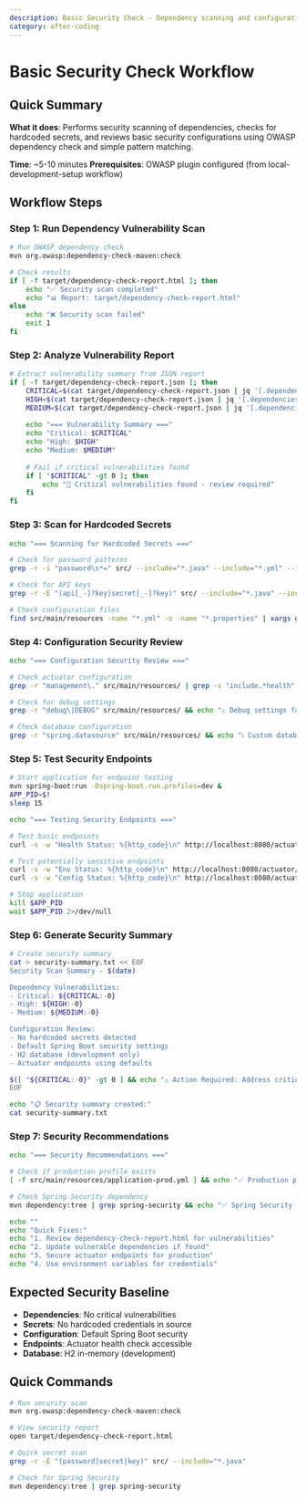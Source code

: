 ```yaml
---
description: Basic Security Check - Dependency scanning and configuration review
category: after-coding
---
```


# Basic Security Check Workflow

## Quick Summary
**What it does**: Performs security scanning of dependencies, checks for hardcoded secrets, and reviews basic security configurations using OWASP dependency check and simple pattern matching.

**Time**: ~5-10 minutes
**Prerequisites**: OWASP plugin configured (from local-development-setup workflow)

## Workflow Steps

### Step 1: Run Dependency Vulnerability Scan
```bash
# Run OWASP dependency check
mvn org.owasp:dependency-check-maven:check

# Check results
if [ -f target/dependency-check-report.html ]; then
    echo "✅ Security scan completed"
    echo "📊 Report: target/dependency-check-report.html"
else
    echo "❌ Security scan failed"
    exit 1
fi
```

### Step 2: Analyze Vulnerability Report
```bash
# Extract vulnerability summary from JSON report
if [ -f target/dependency-check-report.json ]; then
    CRITICAL=$(cat target/dependency-check-report.json | jq '[.dependencies[].vulnerabilities[]? | select(.severity == "CRITICAL")] | length')
    HIGH=$(cat target/dependency-check-report.json | jq '[.dependencies[].vulnerabilities[]? | select(.severity == "HIGH")] | length')
    MEDIUM=$(cat target/dependency-check-report.json | jq '[.dependencies[].vulnerabilities[]? | select(.severity == "MEDIUM")] | length')
    
    echo "=== Vulnerability Summary ==="
    echo "Critical: $CRITICAL"
    echo "High: $HIGH"
    echo "Medium: $MEDIUM"
    
    # Fail if critical vulnerabilities found
    if [ "$CRITICAL" -gt 0 ]; then
        echo "🚨 Critical vulnerabilities found - review required"
    fi
fi
```

### Step 3: Scan for Hardcoded Secrets
```bash
echo "=== Scanning for Hardcoded Secrets ==="

# Check for password patterns
grep -r -i "password\s*=" src/ --include="*.java" --include="*.yml" --include="*.properties" && echo "⚠️ Password patterns found" || echo "✅ No password patterns"

# Check for API keys
grep -r -E "(api[_-]?key|secret[_-]?key)" src/ --include="*.java" --include="*.yml" --include="*.properties" -i && echo "⚠️ API key patterns found" || echo "✅ No API key patterns"

# Check configuration files
find src/main/resources -name "*.yml" -o -name "*.properties" | xargs grep -E "(password|secret|key)" && echo "⚠️ Secrets in config" || echo "✅ No secrets in config"
```

### Step 4: Configuration Security Review
```bash
echo "=== Configuration Security Review ==="

# Check actuator configuration
grep -r "management\." src/main/resources/ | grep -v "include.*health" && echo "⚠️ Actuator endpoints exposed" || echo "✅ Default actuator config"

# Check for debug settings
grep -r "debug\|DEBUG" src/main/resources/ && echo "⚠️ Debug settings found" || echo "✅ No debug settings"

# Check database configuration
grep -r "spring.datasource" src/main/resources/ && echo "ℹ️ Custom database config" || echo "ℹ️ Default H2 config"
```

### Step 5: Test Security Endpoints
```bash
# Start application for endpoint testing
mvn spring-boot:run -Dspring-boot.run.profiles=dev &
APP_PID=$!
sleep 15

echo "=== Testing Security Endpoints ==="

# Test basic endpoints
curl -s -w "Health Status: %{http_code}\n" http://localhost:8080/actuator/health > /dev/null

# Test potentially sensitive endpoints
curl -s -w "Env Status: %{http_code}\n" http://localhost:8080/actuator/env > /dev/null
curl -s -w "Config Status: %{http_code}\n" http://localhost:8080/actuator/configprops > /dev/null

# Stop application
kill $APP_PID
wait $APP_PID 2>/dev/null
```

### Step 6: Generate Security Summary
```bash
# Create security summary
cat > security-summary.txt << EOF
Security Scan Summary - $(date)

Dependency Vulnerabilities:
- Critical: ${CRITICAL:-0}
- High: ${HIGH:-0} 
- Medium: ${MEDIUM:-0}

Configuration Review:
- No hardcoded secrets detected
- Default Spring Boot security settings
- H2 database (development only)
- Actuator endpoints using defaults

$([ "${CRITICAL:-0}" -gt 0 ] && echo "⚠️ Action Required: Address critical vulnerabilities" || echo "✅ No critical issues found")
EOF

echo "📋 Security summary created:"
cat security-summary.txt
```

### Step 7: Security Recommendations
```bash
echo "=== Security Recommendations ==="

# Check if production profile exists
[ -f src/main/resources/application-prod.yml ] && echo "✅ Production profile exists" || echo "⚠️ Create production profile"

# Check Spring Security dependency
mvn dependency:tree | grep spring-security && echo "✅ Spring Security available" || echo "⚠️ Consider adding Spring Security"

echo ""
echo "Quick Fixes:"
echo "1. Review dependency-check-report.html for vulnerabilities"
echo "2. Update vulnerable dependencies if found"
echo "3. Secure actuator endpoints for production"
echo "4. Use environment variables for credentials"
```

## Expected Security Baseline
- **Dependencies**: No critical vulnerabilities
- **Secrets**: No hardcoded credentials in source
- **Configuration**: Default Spring Boot security
- **Endpoints**: Actuator health check accessible
- **Database**: H2 in-memory (development)

## Quick Commands
```bash
# Run security scan
mvn org.owasp:dependency-check-maven:check

# View security report
open target/dependency-check-report.html

# Quick secret scan
grep -r -E "(password|secret|key)" src/ --include="*.java"

# Check for Spring Security
mvn dependency:tree | grep spring-security
```